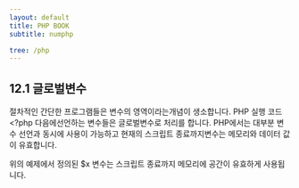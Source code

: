 ```yaml
---
layout: default
title: PHP BOOK
subtitle: numphp

tree: /php
---
```



## 12.1 글로벌변수

절차적인 간단한 프로그램들은 변수의 영역이라는개념이 생소합니다. PHP 실행 코드 <?php 다음에선언하는 변수들은 글로벌변수로 처리를 합니다.
PHP에서는 대부분 변수 선언과 동시에 사용이 가능하고 현재의 스크립트 종료까지변수는 메모리와 데이터 값이 유효합니다.

위의 예제에서 정의된 $x 변수는 스크립트 종료까지 메모리에 공간이 유효하게 사용됩니다.